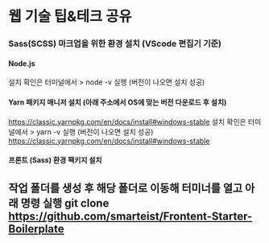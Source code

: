 # 웹 기술 팁&amp;테크 공유

### Sass(SCSS) 마크업을 위한 환경 설치 (VScode 편집기 기준)

#### Node.js
설치 확인은 터미널에서 > node -v 실행 (버전이 나오면 설치 성공)
#### Yarn 패키지 매니저 설치 (아래 주소에서 OS에 맞는 버전 다운로드 후 설치)
https://classic.yarnpkg.com/en/docs/install#windows-stable
설치 확인은 터미널에서 > yarn -v 실행 (버전이 나오면 설치 성공)
https://classic.yarnpkg.com/en/docs/install#windows-stable
#### 프론트 (Sass) 환경 팩키지 설치
작업 폴더를 생성 후 해당 폴더로 이동해 터미너를 열고 아래 명령 실행
git clone https://github.com/smarteist/Frontent-Starter-Boilerplate
-- 

